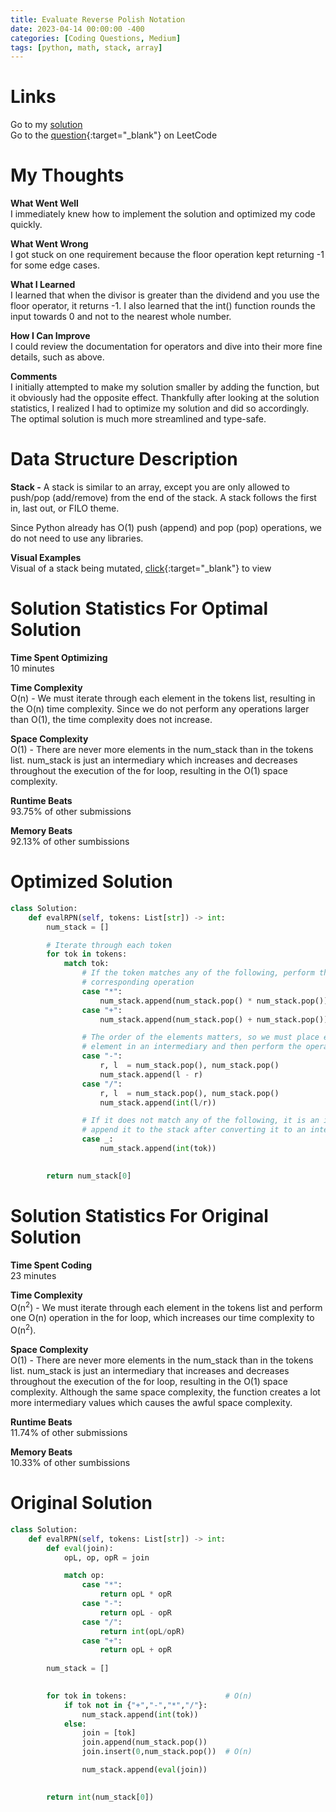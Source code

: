 ```yaml
---
title: Evaluate Reverse Polish Notation
date: 2023-04-14 00:00:00 -400
categories: [Coding Questions, Medium]
tags: [python, math, stack, array]
---
```


# Links  

Go to my [solution](#optimized-solution)  
Go to the [question](https://leetcode.com/problems/evaluate-reverse-polish-notation/){:target="_blank"} on LeetCode  

# My Thoughts  

**What Went Well**  
I immediately knew how to implement the solution and optimized my code quickly.

**What Went Wrong**  
I got stuck on one requirement because the floor operation kept returning -1 for some edge cases.

**What I Learned**  
I learned that when the divisor is greater than the dividend and you use the floor operator, it returns -1. 
I also learned that the int() function rounds the input towards 0 and not to the nearest whole number.

**How I Can Improve**  
I could review the documentation for operators and dive into their more fine details, such as above.

**Comments**  
I initially attempted to make my solution smaller by adding the function, but it obviously had the opposite effect. 
Thankfully after looking at the solution statistics, I realized I had to optimize my solution and did so accordingly. 
The optimal solution is much more streamlined and type-safe.

# Data Structure Description

**Stack -** A stack is similar to an array, except you are only allowed to push/pop (add/remove) from the end of the stack.
A stack follows the first in, last out, or FILO theme.

Since Python already has O(1) push (append) and pop (pop) operations, we do not need to use any libraries.

**Visual Examples**  
Visual of a stack being mutated, [click](https://cdn.programiz.com/sites/tutorial2program/files/stack.png){:target="_blank"} to view  

# Solution Statistics For Optimal Solution

**Time Spent Optimizing**  
10 minutes

**Time Complexity**  
O(n) - We must iterate through each element in the tokens list, resulting in the O(n) time complexity.
Since we do not perform any operations larger than O(1), the time complexity does not increase.

**Space Complexity**  
O(1) - There are never more elements in the num_stack than in the tokens list. 
num_stack is just an intermediary which increases and decreases throughout the execution of the for loop, resulting in the O(1) space complexity.

**Runtime Beats**  
93.75% of other submissions  

**Memory Beats**  
92.13% of other sumbissions  

# Optimized Solution  

```python
class Solution:
    def evalRPN(self, tokens: List[str]) -> int:
        num_stack = []

        # Iterate through each token
        for tok in tokens:
            match tok:
                # If the token matches any of the following, perform the 
                # corresponding operation
                case "*":
                    num_stack.append(num_stack.pop() * num_stack.pop())
                case "+":
                    num_stack.append(num_stack.pop() + num_stack.pop())

                # The order of the elements matters, so we must place each
                # element in an intermediary and then perform the operation
                case "-":
                    r, l  = num_stack.pop(), num_stack.pop()
                    num_stack.append(l - r)
                case "/":
                    r, l  = num_stack.pop(), num_stack.pop()
                    num_stack.append(int(l/r))

                # If it does not match any of the following, it is an integer, 
                # append it to the stack after converting it to an integer
                case _:
                    num_stack.append(int(tok))
                

        return num_stack[0]
```

# Solution Statistics For Original Solution

**Time Spent Coding**  
23 minutes

**Time Complexity**  
O(n<sup>2</sup>) - We must iterate through each element in the tokens list and perform one O(n) operation in the for loop, which increases our time complexity to O(n<sup>2</sup>).

**Space Complexity**  
O(1) - There are never more elements in the num_stack than in the tokens list. 
num_stack is just an intermediary that increases and decreases throughout the execution of the for loop, resulting in the O(1) space complexity. 
Although the same space complexity, the function creates a lot more intermediary values which causes the awful space complexity.

**Runtime Beats**  
11.74% of other submissions  

**Memory Beats**  
10.33% of other sumbissions  

# Original Solution  

```python
class Solution:
    def evalRPN(self, tokens: List[str]) -> int:
        def eval(join):
            opL, op, opR = join

            match op:
                case "*":
                    return opL * opR
                case "-":
                    return opL - opR
                case "/":
                    return int(opL/opR)
                case "+":
                    return opL + opR
            
        num_stack = []
        

        for tok in tokens:                      # O(n)
            if tok not in {"+","-","*","/"}:
                num_stack.append(int(tok))
            else:
                join = [tok]
                join.append(num_stack.pop())
                join.insert(0,num_stack.pop())  # O(n)

                num_stack.append(eval(join))
                

        return int(num_stack[0])
```

